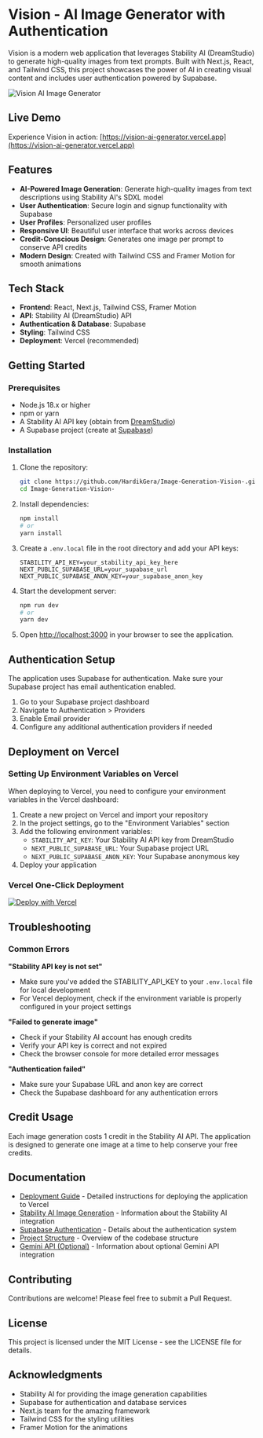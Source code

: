 # Vision - AI Image Generator with Authentication

Vision is a modern web application that leverages Stability AI (DreamStudio) to generate high-quality images from text prompts. Built with Next.js, React, and Tailwind CSS, this project showcases the power of AI in creating visual content and includes user authentication powered by Supabase.

![Vision AI Image Generator](screenshot.png)

## Live Demo

Experience Vision in action: [https://vision-ai-generator.vercel.app](https://vision-ai-generator.vercel.app)

## Features

- **AI-Powered Image Generation**: Generate high-quality images from text descriptions using Stability AI's SDXL model
- **User Authentication**: Secure login and signup functionality with Supabase
- **User Profiles**: Personalized user profiles
- **Responsive UI**: Beautiful user interface that works across devices
- **Credit-Conscious Design**: Generates one image per prompt to conserve API credits
- **Modern Design**: Created with Tailwind CSS and Framer Motion for smooth animations

## Tech Stack

- **Frontend**: React, Next.js, Tailwind CSS, Framer Motion
- **API**: Stability AI (DreamStudio) API
- **Authentication & Database**: Supabase
- **Styling**: Tailwind CSS
- **Deployment**: Vercel (recommended)

## Getting Started

### Prerequisites

- Node.js 18.x or higher
- npm or yarn
- A Stability AI API key (obtain from [DreamStudio](https://beta.dreamstudio.ai/membership?tab=apiKeys))
- A Supabase project (create at [Supabase](https://supabase.com/))

### Installation

1. Clone the repository:
   ```bash
   git clone https://github.com/HardikGera/Image-Generation-Vision-.git
   cd Image-Generation-Vision-
   ```

2. Install dependencies:
   ```bash
   npm install
   # or
   yarn install
   ```

3. Create a `.env.local` file in the root directory and add your API keys:
   ```
   STABILITY_API_KEY=your_stability_api_key_here
   NEXT_PUBLIC_SUPABASE_URL=your_supabase_url
   NEXT_PUBLIC_SUPABASE_ANON_KEY=your_supabase_anon_key
   ```

4. Start the development server:
   ```bash
   npm run dev
   # or
   yarn dev
   ```

5. Open [http://localhost:3000](http://localhost:3000) in your browser to see the application.

## Authentication Setup

The application uses Supabase for authentication. Make sure your Supabase project has email authentication enabled.

1. Go to your Supabase project dashboard
2. Navigate to Authentication > Providers
3. Enable Email provider
4. Configure any additional authentication providers if needed

## Deployment on Vercel

### Setting Up Environment Variables on Vercel

When deploying to Vercel, you need to configure your environment variables in the Vercel dashboard:

1. Create a new project on Vercel and import your repository
2. In the project settings, go to the "Environment Variables" section
3. Add the following environment variables:
   - `STABILITY_API_KEY`: Your Stability AI API key from DreamStudio
   - `NEXT_PUBLIC_SUPABASE_URL`: Your Supabase project URL
   - `NEXT_PUBLIC_SUPABASE_ANON_KEY`: Your Supabase anonymous key
4. Deploy your application

### Vercel One-Click Deployment

[![Deploy with Vercel](https://vercel.com/button)](https://vercel.com/new/clone?repository-url=https%3A%2F%2Fgithub.com%2FHardikGera%2FImage-Generation-Vision-&env=STABILITY_API_KEY,NEXT_PUBLIC_SUPABASE_URL,NEXT_PUBLIC_SUPABASE_ANON_KEY&envDescription=API%20keys%20required%20for%20the%20application)

## Troubleshooting

### Common Errors

**"Stability API key is not set"**
- Make sure you've added the STABILITY_API_KEY to your `.env.local` file for local development
- For Vercel deployment, check if the environment variable is properly configured in your project settings

**"Failed to generate image"**
- Check if your Stability AI account has enough credits
- Verify your API key is correct and not expired
- Check the browser console for more detailed error messages

**"Authentication failed"**
- Make sure your Supabase URL and anon key are correct
- Check the Supabase dashboard for any authentication errors

## Credit Usage

Each image generation costs 1 credit in the Stability AI API. The application is designed to generate one image at a time to help conserve your free credits.

## Documentation

- [Deployment Guide](docs/deployment-guide.md) - Detailed instructions for deploying the application to Vercel
- [Stability AI Image Generation](docs/stability-image-generation.md) - Information about the Stability AI integration
- [Supabase Authentication](docs/supabase-authentication.md) - Details about the authentication system
- [Project Structure](docs/project-structure.md) - Overview of the codebase structure
- [Gemini API (Optional)](docs/gemini-image-generation.md) - Information about optional Gemini API integration

## Contributing

Contributions are welcome! Please feel free to submit a Pull Request.

## License

This project is licensed under the MIT License - see the LICENSE file for details.

## Acknowledgments

- Stability AI for providing the image generation capabilities
- Supabase for authentication and database services
- Next.js team for the amazing framework
- Tailwind CSS for the styling utilities
- Framer Motion for the animations
